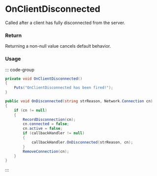 # OnClientDisconnected
<Badge type="info" text="Player"/><Badge type="danger" text="Carbon Compatible"/><Badge type="warning" text="Oxide Compatible"/>
Called after a client has fully disconnected from the server.

### Return
Returning a non-null value cancels default behavior.

### Usage
::: code-group
```csharp [Example]
private void OnClientDisconnected()
{
	Puts("OnClientDisconnected has been fired!");
}
```
```csharp [Source — Facepunch.Network @ Network.Server]
public void OnDisconnected(string strReason, Network.Connection cn)
{
	if (cn != null)
	{
		RecordDisconnection(cn);
		cn.connected = false;
		cn.active = false;
		if (callbackHandler != null)
		{
			callbackHandler.OnDisconnected(strReason, cn);
		}
		RemoveConnection(cn);
	}
}

```
:::
